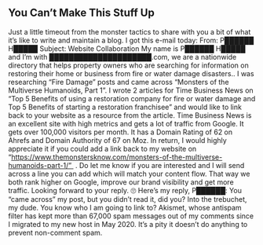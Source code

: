 ## You Can’t Make This Stuff Up

Just a little timeout from the monster tactics to share with you a bit of what it’s like to write and maintain a blog.
I got this e-mail today:
From: P██████ H█████
Subject: Website Collaboration
My name is P██████ H█████ and I’m with █████████████████████.com, we are a nationwide directory that helps property owners who are searching for information on restoring their home or business from fire or water damage disasters..
I was researching “Fire Damage” posts and came across “Monsters of the Multiverse Humanoids, Part 1”.
I wrote 2 articles for Time Business News on “Top 5 Benefits of using a restoration company for fire or water damage and Top 5 Benefits of starting a restoration franchisee” and would like to link back to your website as a resource from the article.
Time Business News is an excellent site with high metrics and gets a lot of traffic from Google. It gets over 100,000 visitors per month. It has a Domain Rating of 62 on Ahrefs and Domain Authority of 67 on Moz.
In return, I would highly appreciate it if you could add a link back to my website on “https://www.themonstersknow.com/monsters-of-the-multiverse-humanoids-part-1/”  .
Do let me know if you are interested and I will send across a line you can add which will match your content flow.
That way we both rank higher on Google, improve our brand visibility and get more traffic.
Looking forward to your reply.
🙄
Here’s my reply, P██████: You “came across” my post, but you didn’t read it, did you? Into the trebuchet, my dude.
You know who I am going to link to? Akismet, whose antispam filter has kept more than 67,000 spam messages out of my comments since I migrated to my new host in May 2020. It’s a pity it doesn’t do anything to prevent non-comment spam.
